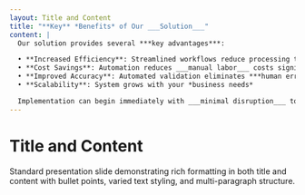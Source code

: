 ```yaml
---
layout: Title and Content
title: "**Key** *Benefits* of Our ___Solution___"
content: |
  Our solution provides several ***key advantages***:

  • **Increased Efficiency**: Streamlined workflows reduce processing time by *40%*
  • **Cost Savings**: Automation reduces ___manual labor___ costs significantly
  • **Improved Accuracy**: Automated validation eliminates ***human error***
  • **Scalability**: System grows with your *business needs*

  Implementation can begin immediately with ___minimal disruption___ to existing operations.
---
```


# Title and Content

Standard presentation slide demonstrating rich formatting in both title and content with bullet points, varied text styling, and multi-paragraph structure.